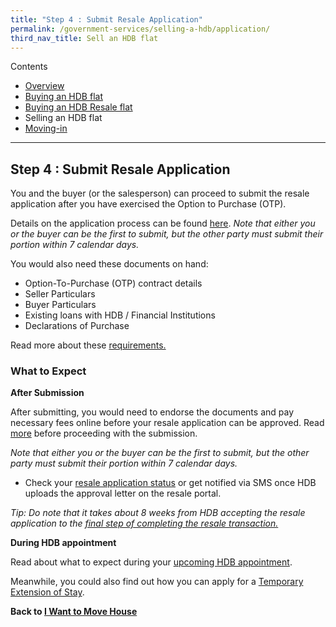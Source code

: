 ```yaml
---
title: "Step 4 : Submit Resale Application"
permalink: /government-services/selling-a-hdb/application/
third_nav_title: Sell an HDB flat
---
```

Contents

- [Overview](/overview/v2/)
- [Buying an HDB flat](/government-services/buying-a-hdb/overview/)
- [Buying an HDB Resale flat](/government-services/buying-a-hdb-resale/overview/)
- Selling an HDB flat
- [Moving-in](/government-services/buying-a-hdb/move-in/)

---------------------------------------

## Step 4 : Submit Resale Application

You and the buyer (or the salesperson) can proceed to submit the resale application after you have exercised the Option to Purchase (OTP).

Details on the application process can be found <a href="https://www.hdb.gov.sg/cs/infoweb/residential/selling-a-flat/procedures/resale-application" target="_blank">here</a>. 
*Note that either you or the buyer can be the first to submit, but the other party must submit their portion within 7 calendar days.*

You would also need these documents on hand:

- Option-To-Purchase (OTP) contract details
- Seller Particulars
- Buyer Particulars
- Existing loans with HDB / Financial Institutions
- Declarations of Purchase

Read more about these <a href="https://www.hdb.gov.sg/cs/infoweb/residential/selling-a-flat/procedures/resale-application/additional-information-for-selling-a-resale-flat" target="_blank">requirements.</a>


### What to Expect

**After Submission**

After submitting, you would need to endorse the documents and pay necessary fees online before your resale application can be approved. Read <a href="https://www.hdb.gov.sg/cs/infoweb/residential/selling-a-flat/procedures/resale-application/after-submitting-a-resale-application-" target="_blank">more</a> before proceeding with the submission.

*Note that either you or the buyer can be the first to submit, but the other party must submit their portion within 7 calendar days.*

- Check your <a href="https://services2.hdb.gov.sg/webapp/BB31AWDashboardWeb/BB31PLogin.jsp" target="_blank">resale application status</a> or get notified via SMS once HDB uploads the approval letter on the resale portal.

*Tip: Do note that it takes about 8 weeks from HDB accepting the resale application to the [final step of completing the resale transaction.](/government-services/selling-a-hdb/complete/)*


**During HDB appointment**

Read about what to expect during your <a href="https://www.hdb.gov.sg/cs/infoweb/residential/selling-a-flat/procedures/appointment-at-hdb" target="_blank">upcoming HDB appointment</a>.

 
Meanwhile, you could also find out how you can apply for a <a href="https://www.hdb.gov.sg/cs/infoweb/residential/selling-a-flat/procedures/temporary-extension-of-stay" target="_blank">Temporary Extension of Stay</a>.



**Back to [I Want to Move House](/government-services/move-house/overview/)**
